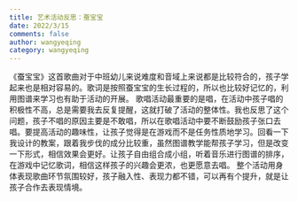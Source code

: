 ```yaml
---
title: 艺术活动反思：蚕宝宝
date: 2022/3/15
comments: false
author: wangyeqing
category: wangyeqing
---
```


《蚕宝宝》这首歌曲对于中班幼儿来说难度和音域上来说都是比较符合的，孩子学起来也是相对容易的。歌词是按照蚕宝宝的生长过程的，所以也比较好记忆的，利用图谱来学习也有助于活动的开展。
歌唱活动最重要的是唱，在活动中孩子唱的积极性不高，总是需要我去反复提醒，这就打破了活动的整体性。我也反思了这个问题，孩子不唱的原因主要是不敢唱，所以在歌唱活动中要不断鼓励孩子张口去唱。要提高活动的趣味性，让孩子觉得是在游戏而不是任务性质地学习。回看一下我设计的教案，跟着我步伐的成分比较重，虽然图谱教学能帮孩子学习，但是改变一下形式，相信效果会更好。让孩子自由组合成小组，听着音乐进行图谱的排序，在游戏中记忆歌词，相信这样孩子的兴趣会更浓，也更愿意去唱。
整个活动用身体表现歌曲环节氛围较好，孩子融入性、表现力都不错，可以再有个提升，就是让孩子合作去表现情境。
